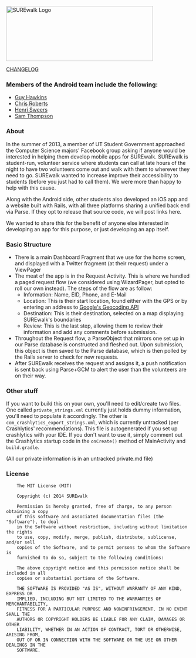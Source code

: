 <img src="https://raw.github.com/pandanomic/SUREwalk_android/master/surewalk/src/main/res/drawable/surewalk_logo.png" alt="SUREwalk Logo" height="150" width="400"/>

[CHANGELOG](https://github.com/pandanomic/SUREwalk_android/blob/master/CHANGELOG.md)

### Members of the Android team include the following:
* [Guy Hawkins](https://github.com/GHawk1ns)
* [Chris Roberts](https://github.com/NASAgeek)
* [Henri Sweers](http://pandanomic.github.io)
* [Sam Thompson](https://github.com/st028)

### About
In the summer of 2013, a member of UT Student Government approached the Computer Science majors' Facebook group asking if anyone would be interested in helping them develop mobile apps for SUREwalk. SUREwalk is student-run, volunteer service where students can call at late hours of the night to have two volunteers come out and walk with them to wherever they need to go. SUREwalk wanted to increase improve their accessibility to students (before you just had to call them). We were more than happy to help with this cause.

Along with the Android side, other students also developed an iOS app and a website built with Rails, with all three platforms sharing a unified back end via Parse. If they opt to release that source code, we will post links here. 

We wanted to share this for the benefit of anyone else interested in developing an app for this purpose, or just developing an app itself.

### Basic Structure
* There is a main Dashboard Fragment that we use for the home screen, and displayed with a Twitter fragment (at their request) under a ViewPager
* The meat of the app is in the Request Activity. This is where we handled a paged request flow (we considered using WizardPager, but opted to roll our own instead). The steps of the flow are as follow:
  - Information: Name, EID, Phone, and E-Mail
  - Location: This is their start location, found either with the GPS or by entering an address to [Google's Geocoding API](https://developers.google.com/maps/documentation/geocoding/)
  - Destination: This is their destination, selected on a map displaying SUREwalk's boundaries
  - Review: This is the last step, allowing them to review their information and add any comments before submission.
* Throughout the Request flow, a ParseObject that mirrors one set up in our Parse database is constructed and fleshed out. Upon submission, this object is then saved to the Parse database, which is then polled by the Rails server to check for new requests.
* After SUREwalk receives the request and assigns it, a push notification is sent back using Parse+GCM to alert the user than the volunteers are on their way.

### Other stuff
If you want to build this on your own, you'll need to edit/create two files. One called `private_strings.xml` currently just holds dummy information, you'll need to populate it accordingly. The other is `com_crashlytics_export_strings.xml`, which is currently untracked (per Crashlytics' recommendations). This file is autogenerated if you set up crashlytics with your IDE. If you don't want to use it, simply comment out the Crashlytics startup code in the `onCreate()` method of MainActivity and `build.gradle`.

(All our private information is in an untracked private.md file)

### License
        The MIT License (MIT)

        Copyright (c) 2014 SUREwalk

        Permission is hereby granted, free of charge, to any person obtaining a copy
        of this software and associated documentation files (the "Software"), to deal
        in the Software without restriction, including without limitation the rights
        to use, copy, modify, merge, publish, distribute, sublicense, and/or sell
        copies of the Software, and to permit persons to whom the Software is
        furnished to do so, subject to the following conditions:

        The above copyright notice and this permission notice shall be included in all
        copies or substantial portions of the Software.

        THE SOFTWARE IS PROVIDED "AS IS", WITHOUT WARRANTY OF ANY KIND, EXPRESS OR
        IMPLIED, INCLUDING BUT NOT LIMITED TO THE WARRANTIES OF MERCHANTABILITY,
        FITNESS FOR A PARTICULAR PURPOSE AND NONINFRINGEMENT. IN NO EVENT SHALL THE
        AUTHORS OR COPYRIGHT HOLDERS BE LIABLE FOR ANY CLAIM, DAMAGES OR OTHER
        LIABILITY, WHETHER IN AN ACTION OF CONTRACT, TORT OR OTHERWISE, ARISING FROM,
        OUT OF OR IN CONNECTION WITH THE SOFTWARE OR THE USE OR OTHER DEALINGS IN THE
        SOFTWARE.
